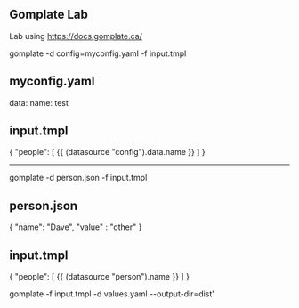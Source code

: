 ## Gomplate Lab

Lab using https://docs.gomplate.ca/


gomplate -d config=myconfig.yaml -f input.tmpl

## myconfig.yaml
data:
  name: test

## input.tmpl
{
  "people": [
  {{ (datasource "config").data.name }}
  ]
}

---

gomplate -d person.json -f input.tmpl

## person.json
{
  "name": "Dave",
  "value" : "other"
}

## input.tmpl
{
  "people": [
  {{ (datasource "person").name }}
  ]
}

gomplate -f input.tmpl -d values.yaml --output-dir=dist'